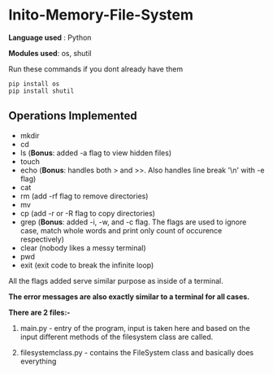 # Inito-Memory-File-System

**Language used** : Python

__Modules used__:
os, shutil

Run these commands if you dont already have them
```
pip install os
pip install shutil
```
Operations Implemented
-

- mkdir
- cd
- ls  (**Bonus**: added -a flag to view hidden files)
- touch
- echo (**Bonus**: handles both > and >>. Also handles line break '\n' with -e flag)
- cat
- rm (add -rf flag to remove directories)
- mv
- cp (add -r or -R flag to copy directories)
- grep (**Bonus**: added -i, -w, and -c flag. The flags are used to ignore case, match whole words and print only count of occurence respectively)
- clear (nobody likes a messy terminal)
- pwd
- exit (exit code to break the infinite loop)

All the flags added serve similar purpose as inside of a terminal. 

**The error messages are also exactly similar to a terminal for all cases.**

__There are 2 files:-__

1. main.py - entry of the program, input is taken here and based on the input different methods of the filesystem class are called.

2. filesystemclass.py - contains the FileSystem class and basically does everything




